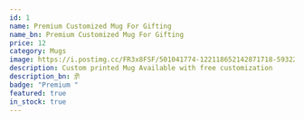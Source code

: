 ```yaml
---
id: 1
name: Premium Customized Mug For Gifting
name_bn: Premium Customized Mug For Gifting
price: 12
category: Mugs
image: https://i.postimg.cc/FR3x8FSF/501041774-122118652142871718-5932272806381096403-n.jpg
description: Custom printed Mug Available with free customization
description_bn: ফ্রী
badge: "Premium "
featured: true
in_stock: true
---
```


